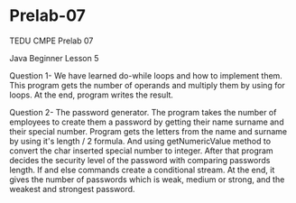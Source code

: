 # Prelab-07
TEDU CMPE Prelab 07

Java Beginner Lesson 5

Question 1- We have learned do-while loops and how to implement them. This program gets the number of operands and multiply them by using for loops. At the end, program writes the result.

Question 2- The password generator.  The program takes the number of employees to create them a password by getting their name surname and their special number.  Program gets the letters from the name and surname by using it's length / 2 formula. And using getNumericValue method to convert the char inserted special number to integer. After that program decides the security level of the password with comparing passwords length. If and else commands create a conditional stream. At the end, it gives the number of passwords which is weak, medium or strong, and the weakest and strongest password.
